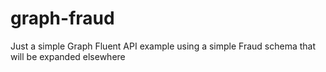 # graph-fraud
Just a simple Graph Fluent API example using a simple Fraud schema that will be expanded elsewhere
